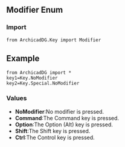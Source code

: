 ## Modifier Enum

### Import
```
from ArchicadDG.Key import Modifier
``` 

## Example
```
from ArchicadDG import *
key1=Key.NoModifier
key2=Key.Special.NoModifier
```

### Values
* **NoModifier**:No modifier is pressed.
* **Command**:The Command key is pressed.
* **Option**:The Option (Alt) key is pressed.
* **Shift**:The Shift key is pressed.
* **Ctrl**:The Control key is pressed.